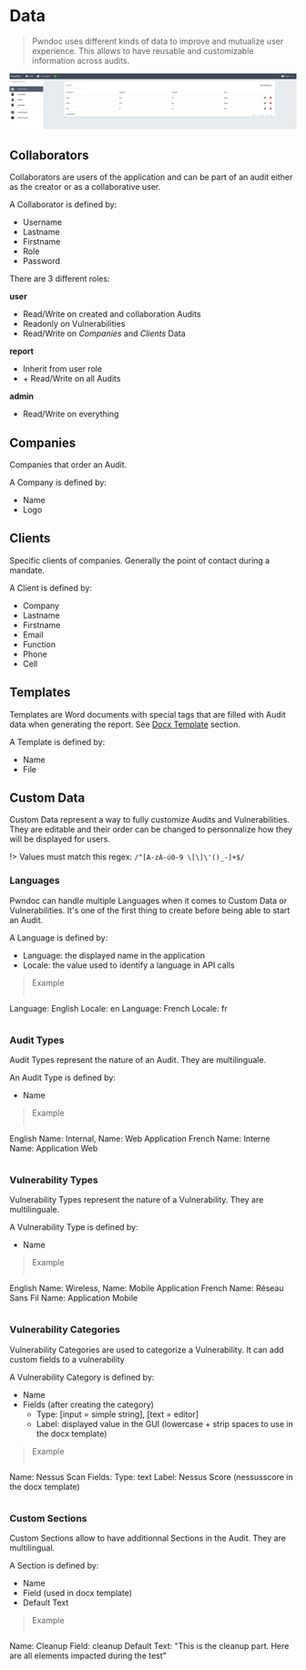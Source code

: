 # Data

> Pwndoc uses different kinds of data to improve and mutualize user experience. This allows to have reusable and customizable information across audits.

![Data](_images/collaborators.png)


## Collaborators

Collaborators are users of the application and can be part of an audit either as the creator or as a collaborative user.

A Collaborator is defined by:

- Username
- Lastname
- Firstname
- Role
- Password

There are 3 different roles:

**user**

- Read/Write on created and collaboration Audits
- Readonly on Vulnerabilities
- Read/Write on *Companies* and *Clients* Data

**report**

- Inherit from user role
- \+ Read/Write on all Audits

**admin**

- Read/Write on everything


## Companies

Companies that order an Audit.

A Company is defined by:

- Name
- Logo


## Clients

Specific clients of companies. Generally the point of contact during a mandate.

A Client is defined by:

- Company
- Lastname
- Firstname
- Email
- Function
- Phone
- Cell

## Templates

Templates are Word documents with special tags that are filled with Audit data when generating the report. See [Docx Template](/docxtemplate.md) section.

A Template is defined by:

- Name
- File

## Custom Data

Custom Data represent a way to fully customize Audits and Vulnerabilities. They are editable and their order can be changed to personnalize how they will be displayed for users.

!> Values must match this regex:  `/^[A-zÀ-ú0-9 \[\]\'()_-]+$/`

### Languages

Pwndoc can handle multiple Languages when it comes to Custom Data or Vulnerabilities. It's one of the first thing to create before being able to start an Audit.

A Language is defined by:

- Language: the displayed name in the application
- Locale: the value used to identify a language in API calls

> Example
> ```
Language: English   Locale: en
Language: French    Locale: fr
> ```

### Audit Types

Audit Types represent the nature of an Audit. They are multilinguale.

An Audit Type is defined by:

- Name

> Example
>```
English
    Name: Internal,
    Name: Web Application
French
    Name: Interne
    Name: Application Web
> ```

### Vulnerability Types

Vulnerability Types represent the nature of a Vulnerability. They are multilinguale.

A Vulnerability Type is defined by:

- Name

> Example
>```
English
    Name: Wireless,
    Name: Mobile Application
French
    Name: Réseau Sans Fil
    Name: Application Mobile
> ```

### Vulnerability Categories

Vulnerability Categories are used to categorize a Vulnerability. It can add custom fields to a vulnerability

A Vulnerability Category is defined by:

- Name
- Fields (after creating the category)
    - Type: [input = simple string], [text = editor]
    - Label: displayed value in the GUI (lowercase + strip spaces to use in the docx template)

> Example
>```
Name: Nessus Scan
Fields: 
    Type: text
    Label: Nessus Score (nessusscore in the docx template)
> ```

### Custom Sections

Custom Sections allow to have additionnal Sections in the Audit. They are multilingual.

A Section is defined by:

- Name
- Field (used in docx template)
- Default Text

> Example
> ```
Name: Cleanup
Field: cleanup
Default Text: "This is the cleanup part.
               Here are all elements impacted during the test"
>```